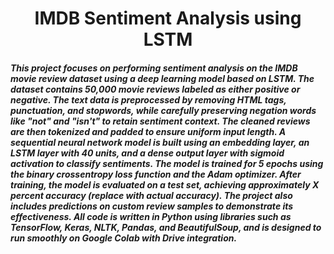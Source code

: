 <div align="center"><h1>IMDB Sentiment Analysis using LSTM</h1></div>

<h5>This project focuses on performing sentiment analysis on the IMDB movie review dataset using a deep learning model based on LSTM. The dataset contains 50,000 movie reviews labeled as either positive or negative. The text data is preprocessed by removing HTML tags, punctuation, and stopwords, while carefully preserving negation words like "not" and "isn't" to retain sentiment context. The cleaned reviews are then tokenized and padded to ensure uniform input length. A sequential neural network model is built using an embedding layer, an LSTM layer with 40 units, and a dense output layer with sigmoid activation to classify sentiments. The model is trained for 5 epochs using the binary crossentropy loss function and the Adam optimizer. After training, the model is evaluated on a test set, achieving approximately X percent accuracy (replace with actual accuracy). The project also includes predictions on custom review samples to demonstrate its effectiveness. All code is written in Python using libraries such as TensorFlow, Keras, NLTK, Pandas, and BeautifulSoup, and is designed to run smoothly on Google Colab with Drive integration.</h5>
